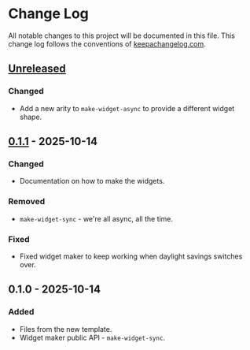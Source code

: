 # Change Log
All notable changes to this project will be documented in this file. This change log follows the conventions of [keepachangelog.com](https://keepachangelog.com/).

## [Unreleased]
### Changed
- Add a new arity to `make-widget-async` to provide a different widget shape.

## [0.1.1] - 2025-10-14
### Changed
- Documentation on how to make the widgets.

### Removed
- `make-widget-sync` - we're all async, all the time.

### Fixed
- Fixed widget maker to keep working when daylight savings switches over.

## 0.1.0 - 2025-10-14
### Added
- Files from the new template.
- Widget maker public API - `make-widget-sync`.

[Unreleased]: https://sourcehost.site/your-name/day6/compare/0.1.1...HEAD
[0.1.1]: https://sourcehost.site/your-name/day6/compare/0.1.0...0.1.1
